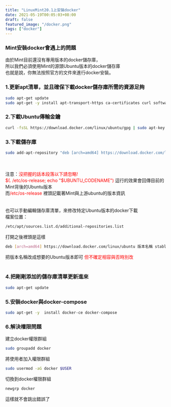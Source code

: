 ```yaml
---
title: "LinuxMint20.1上安裝docker"
date: 2021-05-19T00:05:03+08:00
draft: false
featured_image: "/docker.png"
tags: ["docker"]
---
```


### Mint安裝docker會遇上的問題
由於Mint目前還沒有專用版本的docker儲存庫，  
所以我們必須使用Mint的源頭Ubuntu版本的docker儲存庫  
也就是說，你無法按照官方的文件來進行docker安裝。

### 1.更新apt清單，並且確保下載docker儲存庫所需的資源足夠
```bash
sudo apt-get update
sudo apt-get -y install apt-transport-https ca-certificates curl software-properties-common
```
### 2.下載Ubuntu傳輸金鑰
```bash
curl -fsSL https://download.docker.com/linux/ubuntu/gpg | sudo apt-key add -
```

### 3.下載儲存庫
```bash
sudo add-apt-repository "deb [arch=amd64] https://download.docker.com/linux/ubuntu $(. /etc/os-release; echo "$UBUNTU_CODENAME") stable"
```
<br></br>
注意：<span style='color:red'>沒把握的話本段落以下請忽略!</span>  
<span style='color:red'>$(. /etc/os-release; echo "$UBUNTU_CODENAME")</span>
這行的效果會回傳目前的Mint背後的Ubuntu版本  
而<span style='color:red'>/etc/os-release </span>裡頭記載著Mint與上游ubuntu的版本資訊  
<br></br>
也可以手動編輯儲存庫清單，來修改特定Ubuntu版本的docker下載  
檔案位置：
```bash
/etc/apt/sources.list.d/additional-repositories.list
```
打開之後裡頭是這樣
```bash
deb [arch=amd64] https://download.docker.com/linux/ubuntu 版本名稱 stable
```
把版本名稱改成想要的Ubuntu版本即可
<span style='color:red'>但不確定相容與否時別改 </span>
<br></br>

### 4.把剛剛添加的儲存庫清單更新進來
```bash
sudo apt-get update
```

### 5.安裝docker與docker-compose
```bash
sudo apt-get -y  install docker-ce docker-compose
```

### 6.解決權限問題
建立docker權限群組
```bash
sudo groupadd docker
```
將使用者加入權限群組
```bash
sudo usermod -aG docker $USER
```
切換到docker權限群組
```bash
newgrp docker 
```
這樣就不會跳出錯誤了
